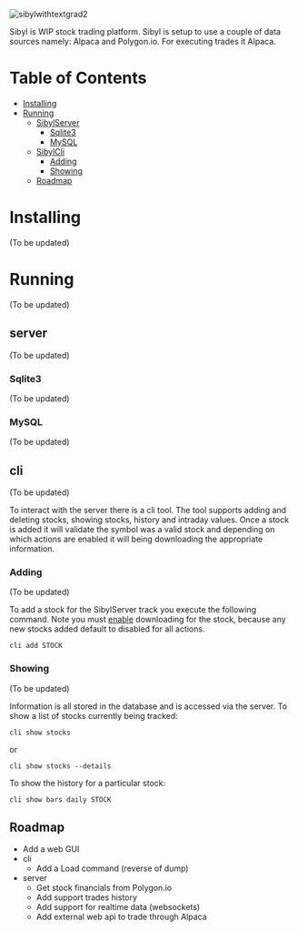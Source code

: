 ![sibylwithtextgrad2](https://user-images.githubusercontent.com/9204400/49330993-96c7a080-f564-11e8-9285-069ebb91d06c.png)

Sibyl is WIP stock trading platform.  Sibyl is setup to use a couple of data sources namely: Alpaca and Polygon.io.  For executing trades it Alpaca.  

# Table of Contents

- [Installing](#installing)
- [Running](#running)
  - [SibylServer](#server)
    * [Sqlite3](#sqlite3)
    * [MySQL](#mysql)
  - [SibylCli](#cli)
    * [Adding](#adding)
    * [Showing](#showing)
  - [Roadmap](#Roadmap)

# Installing
(To be updated)
# Running
(To be updated)

## server
(To be updated)

### Sqlite3
(To be updated)

### MySQL
(To be updated)


## cli
(To be updated)

To interact with the server there is a cli tool. The tool supports adding and deleting stocks, showing stocks, history and intraday values.  Once a stock is added it will validate the symbol was a valid stock and depending on which actions are enabled it will being downloading the appropriate information.

### Adding
(To be updated)

To add a stock for the SibylServer track you execute the following command. Note you must [enable](#enabling) downloading for the stock, because any new stocks added default to disabled for all actions.

    cli add STOCK

### Showing
(To be updated)

Information is all stored in the database and is accessed via the server.
To show a list of stocks currently being tracked:

    cli show stocks
or
    
    cli show stocks --details

To show the history for a particular stock:

    cli show bars daily STOCK

## Roadmap
* Add a web GUI
* cli
    * Add a Load command (reverse of dump)
* server
    * Get stock financials from Polygon.io
    * Add support trades history
    * Add support for realtime data (websockets)
    * Add external web api to trade through Alpaca
